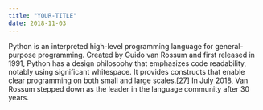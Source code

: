 ```yaml
---
title: "YOUR-TITLE"
date: 2018-11-03
---
```

Python is an interpreted high-level programming language for general-purpose programming. Created by Guido van Rossum and first released in 1991, Python has a design philosophy that emphasizes code readability, notably using significant whitespace. It provides constructs that enable clear programming on both small and large scales.[27] In July 2018, Van Rossum stepped down as the leader in the language community after 30 years.
